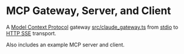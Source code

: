# MCP Gateway, Server, and Client

A [Model Context Protocol](https://www.anthropic.com/news/model-context-protocol) gateway [src/claude_gateway.ts](src/claude_gateway.ts) from [stdio](https://spec.modelcontextprotocol.io/specification/basic/transports/#stdio) to [HTTP SSE](https://spec.modelcontextprotocol.io/specification/basic/transports/#http-with-sse) transport.

Also includes an example MCP server and client.
